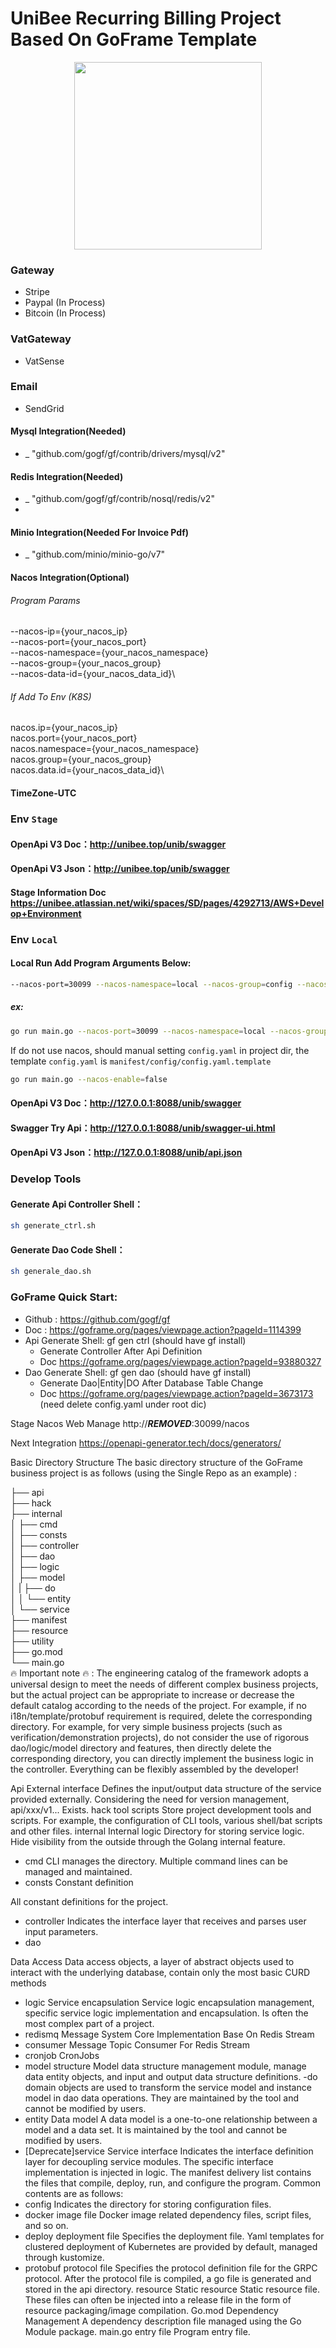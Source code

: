 # UniBee Recurring Billing Project Based On GoFrame Template

<div align=center>
<img src="http://unibee.top/files/invoice/SubStatusAndTimeline.png" width="300"/>
</div>

### Gateway
- Stripe
- Paypal (In Process)
- Bitcoin (In Process)

### VatGateway
- VatSense

### Email
- SendGrid


#### Mysql Integration(Needed)

- \_ "github.com/gogf/gf/contrib/drivers/mysql/v2"

#### Redis Integration(Needed)

- \_ "github.com/gogf/gf/contrib/nosql/redis/v2"
-
#### Minio Integration(Needed For Invoice Pdf)
- \_ "github.com/minio/minio-go/v7"

#### Nacos Integration(Optional)
###### Program Params
--nacos-ip={your_nacos_ip}\
--nacos-port={your_nacos_port}\
--nacos-namespace={your_nacos_namespace}\
--nacos-group={your_nacos_group}\
--nacos-data-id={your_nacos_data_id}\
###### If Add To Env (K8S)
nacos.ip={your_nacos_ip}\
nacos.port={your_nacos_port}\
nacos.namespace={your_nacos_namespace}\
nacos.group={your_nacos_group}\
nacos.data.id={your_nacos_data_id}\

#### TimeZone-UTC

### Env `Stage`

#### OpenApi V3 Doc：http://unibee.top/unib/swagger

#### OpenApi V3 Json：http://unibee.top/unib/swagger

#### Stage Information Doc https://unibee.atlassian.net/wiki/spaces/SD/pages/4292713/AWS+Develop+Environment

### Env `Local`

#### Local Run Add Program Arguments Below: 
```bash
--nacos-port=30099 --nacos-namespace=local --nacos-group=config --nacos-data-id=unib-settings.yaml --nacos-ip=unibee.top
```
##### ex: 
```bash
go run main.go --nacos-port=30099 --nacos-namespace=local --nacos-group=config --nacos-data-id=unib-settings.yaml --nacos-ip=unibee.top
```

If do not use nacos, should manual setting `config.yaml` in project dir, the template `config.yaml` is `manifest/config/config.yaml.template`
```bash
go run main.go --nacos-enable=false
```

#### OpenApi V3 Doc：http://127.0.0.1:8088/unib/swagger

#### Swagger Try Api：http://127.0.0.1:8088/unib/swagger-ui.html

#### OpenApi V3 Json：http://127.0.0.1:8088/unib/api.json

### Develop Tools
#### Generate Api Controller Shell：
```bash
sh generate_ctrl.sh
```
#### Generate Dao Code Shell：
```bash
sh generale_dao.sh
```

### GoFrame Quick Start:
- Github : https://github.com/gogf/gf
- Doc : https://goframe.org/pages/viewpage.action?pageId=1114399
- Api Generate Shell: gf gen ctrl (should have gf install)
  - Generate Controller After Api Definition
  - Doc https://goframe.org/pages/viewpage.action?pageId=93880327
- Dao Generate Shell: gf gen dao (should have gf install)
  - Generate Dao|Entity|DO After Database Table Change 
  - Doc https://goframe.org/pages/viewpage.action?pageId=3673173 (need delete config.yaml under root dic)


Stage Nacos Web Manage
http://***REMOVED***:30099/nacos

Next Integration
https://openapi-generator.tech/docs/generators/

Basic Directory Structure
The basic directory structure of the GoFrame business project is as follows (using the Single Repo as an example) :


├── api\
├── hack\
├── internal\
│   ├── cmd\
│   ├── consts\
│   ├── controller\
│   ├── dao\
│   ├── logic\
│   ├── model\
│   |   ├── do\
│   │   └── entity\
│   └── service\
├── manifest\
├── resource\
├── utility\
├── go.mod\
└── main.go\
🔥 Important note 🔥 : The engineering catalog of the framework adopts a universal design to meet the needs of different complex business projects, but the actual project can be appropriate to increase or decrease the default catalog according to the needs of the project. For example, if no i18n/template/protobuf requirement is required, delete the corresponding directory. For example, for very simple business projects (such as verification/demonstration projects), do not consider the use of rigorous dao/logic/model directory and features, then directly delete the corresponding directory, you can directly implement the business logic in the controller. Everything can be flexibly assembled by the developer!

Api External interface Defines the input/output data structure of the service provided externally. Considering the need for version management, api/xxx/v1... Exists.
hack tool scripts Store project development tools and scripts. For example, the configuration of CLI tools, various shell/bat scripts and other files.
internal Internal logic Directory for storing service logic. Hide visibility from the outside through the Golang internal feature.
- cmd CLI manages the directory. Multiple command lines can be managed and maintained.
- consts
  Constant definition

All constant definitions for the project.

- controller Indicates the interface layer that receives and parses user input parameters.
- dao

Data Access Data access objects, a layer of abstract objects used to interact with the underlying database, contain only the most basic CURD methods
- logic Service encapsulation Service logic encapsulation management, specific service logic implementation and encapsulation. Is often the most complex part of a project.
- redismq Message System Core Implementation Base On Redis Stream
- consumer Message Topic Consumer For Redis Stream 
- cronjob CronJobs
- model structure Model data structure management module, manage data entity objects, and input and output data structure definitions.
  -do domain objects are used to transform the service model and instance model in dao data operations. They are maintained by the tool and cannot be modified by users.
- entity Data model A data model is a one-to-one relationship between a model and a data set. It is maintained by the tool and cannot be modified by users.
- [Deprecate]service Service interface Indicates the interface definition layer for decoupling service modules. The specific interface implementation is injected in logic.
  The manifest delivery list contains the files that compile, deploy, run, and configure the program. Common contents are as follows:
- config Indicates the directory for storing configuration files.
- docker image file Docker image related dependency files, script files, and so on.
- deploy deployment file Specifies the deployment file. Yaml templates for clustered deployment of Kubernetes are provided by default, managed through kustomize.
- protobuf protocol file Specifies the protocol definition file for the GRPC protocol. After the protocol file is compiled, a go file is generated and stored in the api directory.
  resource Static resource Static resource file. These files can often be injected into a release file in the form of resource packaging/image compilation.
  Go.mod Dependency Management A dependency description file managed using the Go Module package.
  main.go entry file Program entry file.